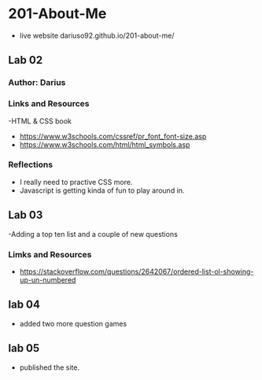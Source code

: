 # 201-About-Me
- live website dariuso92.github.io/201-about-me/
## Lab 02 

### Author: Darius

### Links and Resources 
-HTML & CSS book
- https://www.w3schools.com/cssref/pr_font_font-size.asp
- https://www.w3schools.com/html/html_symbols.asp

### Reflections
- I really need to practive CSS more.
- Javascript is getting kinda of fun to play around in.

## Lab 03

-Adding a top ten list and a couple of new questions

### Limks and Resources 

- https://stackoverflow.com/questions/2642067/ordered-list-ol-showing-up-un-numbered

## lab 04

- added two more question games

## lab 05

- published the site.
